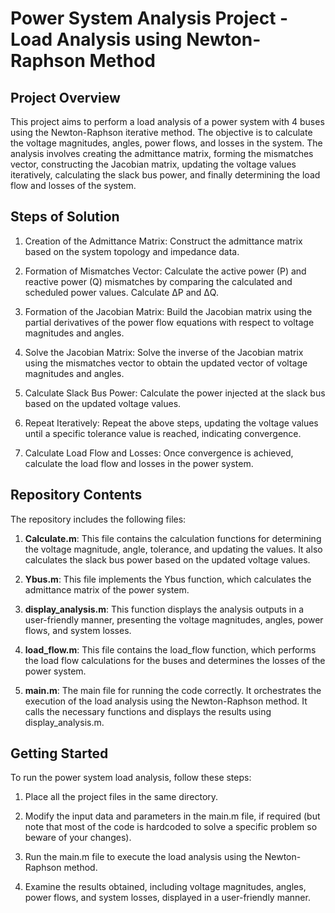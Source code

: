 # Power System Analysis Project - Load Analysis using Newton-Raphson Method

## Project Overview

This project aims to perform a load analysis of a power system with 4 buses using the Newton-Raphson iterative method. The objective is to calculate the voltage magnitudes, angles, power flows, and losses in the system. The analysis involves creating the admittance matrix, forming the mismatches vector, constructing the Jacobian matrix, updating the voltage values iteratively, calculating the slack bus power, and finally determining the load flow and losses of the system.

## Steps of Solution
1. Creation of the Admittance Matrix: Construct the admittance matrix based on the system topology and impedance data.

2. Formation of Mismatches Vector: Calculate the active power (P) and reactive power (Q) mismatches by comparing the calculated and scheduled power values. Calculate ΔP and ΔQ.

3. Formation of the Jacobian Matrix: Build the Jacobian matrix using the partial derivatives of the power flow equations with respect to voltage magnitudes and angles.

4. Solve the Jacobian Matrix: Solve the inverse of the Jacobian matrix using the mismatches vector to obtain the updated vector of voltage magnitudes and angles.

5. Calculate Slack Bus Power: Calculate the power injected at the slack bus based on the updated voltage values.

6. Repeat Iteratively: Repeat the above steps, updating the voltage values until a specific tolerance value is reached, indicating convergence.

7. Calculate Load Flow and Losses: Once convergence is achieved, calculate the load flow and losses in the power system.

## Repository Contents

The repository includes the following files:

1. **Calculate.m**: This file contains the calculation functions for determining the voltage magnitude, angle, tolerance, and updating the values. It also calculates the slack bus power based on the updated voltage values.

2. **Ybus.m**: This file implements the Ybus function, which calculates the admittance matrix of the power system.

3. **display_analysis.m**: This function displays the analysis outputs in a user-friendly manner, presenting the voltage magnitudes, angles, power flows, and system losses.

4. **load_flow.m**: This file contains the load_flow function, which performs the load flow calculations for the buses and determines the losses of the power system.

5. **main.m**: The main file for running the code correctly. It orchestrates the execution of the load analysis using the Newton-Raphson method. It calls the necessary functions and displays the results using display_analysis.m.

## Getting Started

To run the power system load analysis, follow these steps:

1. Place all the project files in the same directory.

2. Modify the input data and parameters in the main.m file, if required (but note that most of the code is hardcoded to solve a specific problem so beware of your changes).

4. Run the main.m file to execute the load analysis using the Newton-Raphson method.

5. Examine the results obtained, including voltage magnitudes, angles, power flows, and system losses, displayed in a user-friendly manner.
